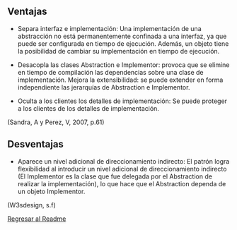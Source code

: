 ## Ventajas
- Separa  interfaz  e  implementación:  Una implementación  de  una  abstracción no  está  permanentemente  confinada  a  una  interfaz,  ya  que  puede  ser configurada en tiempo de ejecución.  Además,  un  objeto  tiene  la  posibilidad de  cambiar  su  implementación  en  tiempo de ejecución. 

- Desacopla las clases Abstraction e  Implementor:  provoca que  se  elimine  en  tiempo  de compilación las dependencias sobre una clase de implementación.
Mejora  la extensibilidad:  se  puede  extender  en  forma  independiente  las jerarquías de Abstraction e Implementor. 

- Oculta a los clientes los detalles de implementación: Se puede proteger a los clientes de los detalles de implementación.

(Sandra, A  y Perez, V, 2007, p.61)

## Desventajas
- Aparece un nivel adicional de direccionamiento indirecto: El patrón logra flexibilidad al introducir un nivel adicional de direccionamiento indirecto (El Implementor es la clase que fue delegada por el Abstraction de realizar la implementación), lo que hace que el Abstraction dependa de un objeto Implementor.

(W3sdesign, s.f)

[Regresar al Readme](./../README.md)